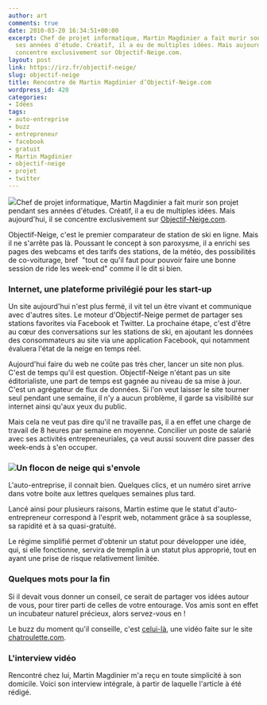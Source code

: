 ```yaml
---
author: art
comments: true
date: 2010-03-20 16:34:51+00:00
excerpt: Chef de projet informatique, Martin Magdinier a fait murir son projet pendant
  ses années d'étude. Créatif, il a eu de multiples idées. Mais aujourd'hui, il se
  concentre exclusivement sur Objectif-Neige.com.
layout: post
link: https://irz.fr/objectif-neige/
slug: objectif-neige
title: Rencontre de Martin Magdinier d’Objectif-Neige.com
wordpress_id: 420
categories:
- Idées
tags:
- auto-entreprise
- buzz
- entrepreneur
- facebook
- gratuit
- Martin Magdinier
- objectif-neige
- projet
- twitter
---
```


[![](https://static.irz.fr/2010/03/magdinier-300x264.png)](https://static.irz.fr/2010/03/magdinier.png)Chef de projet informatique, Martin Magdinier a fait murir son projet pendant ses années d'études. Créatif, il a eu de multiples idées. Mais aujourd'hui, il se concentre exclusivement sur [Objectif-Neige.com](http://www.objectif-neige.com).

Objectif-Neige, c'est le premier comparateur de station de ski en ligne. Mais il ne s'arrête pas là. Poussant le concept à son paroxysme, il a enrichi ses pages des webcams et des tarifs des stations, de la météo, des possibilités de co-voiturage, bref  "tout ce qu'il faut pour pouvoir faire une bonne session de ride les week-end" comme il le dit si bien.


### Internet, une plateforme privilégié pour les start-up


Un site aujourd'hui n'est plus fermé, il vit tel un être vivant et communique avec d'autres sites. Le moteur d'Objectif-Neige permet de partager ses stations favorites via Facebook et Twitter. La prochaine étape, c'est d'être au cœur des conversations sur les stations de ski, en ajoutant les données des consommateurs au site via une application Facebook, qui notamment évaluera l'état de la neige en temps réel.

Aujourd'hui faire du web ne coûte pas très cher, lancer un site non plus. C'est de temps qu'il est question. Objectif-Neige n'étant pas un site éditorialiste, une part de temps est gagnée au niveau de sa mise à jour. C'est un agrégateur de flux de données. Si l'on veut laisser le site tourner seul pendant une semaine, il n'y a aucun problème, il garde sa visibilité sur internet ainsi qu'aux yeux du public.

Mais cela ne veut pas dire qu'il ne travaille pas, il a en effet une charge de travail de 8 heures par semaine en moyenne. Concilier un poste de salarié avec ses activités entrepreneuriales, ça veut aussi souvent dire passer des week-ends à s'en occuper.


### [![](https://static.irz.fr/2010/03/objectif-neige-300x294.png)](https://static.irz.fr/2010/03/objectif-neige.png)Un flocon de neige qui s'envole


L'auto-entreprise, il connait bien. Quelques clics, et un numéro siret arrive dans votre boite aux lettres quelques semaines plus tard.

Lancé ainsi pour plusieurs raisons, Martin estime que le statut d'auto-entrepreneur correspond à l'esprit web, notamment grâce à sa souplesse, sa rapidité et à sa quasi-gratuité.

Le régime simplifié permet d'obtenir un statut pour développer une idée, qui, si elle fonctionne, servira de tremplin à un statut plus approprié, tout en ayant une prise de risque relativement limitée.


### Quelques mots pour la fin


Si il devait vous donner un conseil, ce serait de partager vos idées autour de vous, pour tirer parti de celles de votre entourage. Vos amis sont en effet un incubateur naturel précieux, alors servez-vous en !

Le buzz du moment qu'il conseille, c'est [celui-là](http://www.youtube.com/watch?v=32vpgNiAH60), une vidéo faite sur le site [chatroulette.com](http://www.chatroulette.com).


### L'interview vidéo


Rencontré chez lui, Martin Magdinier m'a reçu en toute simplicité à son domicile. Voici son interview intégrale, à partir de laquelle l'article à été rédigé.


